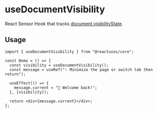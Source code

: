 # useDocumentVisibility

React Sensor Hook that tracks [document.visibilityState](https://developer.mozilla.org/en-US/docs/Web/API/Document/visibilityState).

## Usage

```tsx
import { useDocumentVisibility } from "@reactuses/core";

const Demo = () => {
  const visibility = useDocumentVisibility();
  const message = useRef("💡 Minimize the page or switch tab then return");

  useEffect(() => {
    message.current = "🎉 Welcome back!";
  }, [visibility]);

  return <div>{message.current}</div>;
};
```
